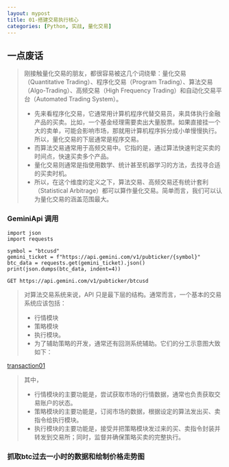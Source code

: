 ```yaml
---
layout: mypost
title: 01-搭建交易执行核心
categories: [Python, 实战, 量化交易]
---
```


## 一点废话

> 刚接触量化交易的朋友，都很容易被这几个词绕晕：量化交易（Quantitative Trading）、程序化交易（Program Trading）、算法交易（Algo-Trading）、高频交易（High Frequency Trading）和自动化交易平台（Automated Trading System）。
> + 先来看程序化交易，它通常用计算机程序代替交易员，来具体执行金融产品的买卖。比如，一个基金经理需要卖出大量股票。如果直接挂一个大的卖单，可能会影响市场，那就用计算机程序拆分成小单慢慢执行。所以，量化交易的下层通常是程序交易。
> + 而算法交易通常用于高频交易中。它指的是，通过算法快速判定买卖的时间点，快速买卖多个产品。
> + 量化交易则通常是指使用数学、统计甚至机器学习的方法，去找寻合适的买卖时机。
> + 所以，在这个维度的定义之下，算法交易、高频交易还有统计套利（Statistical Arbitrage）都可以算作量化交易。简单而言，我们可以认为量化交易的涵盖范围最大。

### GeminiApi 调用

```jupyter
import json
import requests

symbol = "btcusd"
gemini_ticket = f"https://api.gemini.com/v1/pubticker/{symbol}"
btc_data = requests.get(gemini_ticket).json()
print(json.dumps(btc_data, indent=4))
```

```http request
GET https://api.gemini.com/v1/pubticker/btcusd
```

> 对算法交易系统来说，API 只是最下层的结构。通常而言，一个基本的交易系统应该包括：
> + 行情模块
> + 策略模块
> + 执行模块。
> + 为了辅助策略的开发，通常还有回测系统辅助。它们的分工示意图大致如下：

[transaction01](/py_core/assets/04-practice/01/transaction01.png)

> 其中，
> + 行情模块的主要功能是，尝试获取市场的行情数据，通常也负责获取交易账户的状态。
> + 策略模块的主要功能是，订阅市场的数据，根据设定的算法发出买、卖指令给执行模块。
> + 执行模块的主要功能是，接受并把策略模块发过来的买、卖指令封装并转发到交易所；同时，监督并确保策略买卖的完整执行。

### 抓取btc过去一小时的数据和绘制价格走势图

```jupyter

```